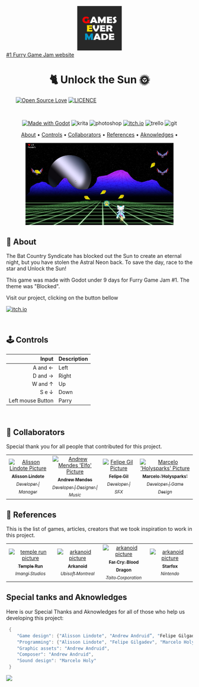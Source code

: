 [JAVASCRIPT__BADGE]: https://img.shields.io/badge/Javascript-000?style=for-the-badge&logo=javascript
[KRITA__BADGE]: https://img.shields.io/badge/Krita-203759?style=for-the-badge&logo=krita&logoColor=EEF37B
[PHOTOSHOP__BADGE]: https://img.shields.io/badge/Adobe%20Photoshop-31A8FF?style=for-the-badge&logo=Adobe%20Photoshop&logoColor=black
[ITCHIO__BADGE]: https://img.shields.io/badge/Itch.io-FA5C5C?style=for-the-badge&logo=itchdotio&logoColor=white
[TRELLO__BADGE]: https://img.shields.io/badge/Trello-0052CC?style=for-the-badge&logo=trello&logoColor=white
[GIT__BADGE]: https://img.shields.io/badge/GIT-E44C30?style=for-the-badge&logo=git&logoColor=white

<div align='center'>
    <img src='./GamesEverMade_logo.png' alt='GamesEverMade logo' width='120'>
</div>
<a align="center" href="https://itch.io/jam/furries"> #1 Furry Game Jam website</a>

<h1 align="center" style="font-weight: bold;"> 🐈 Unlock the Sun 🌞 </h1>

<div style="padding: 0px 0px 0px 26px">

[![Open Source Love](https://badges.frapsoft.com/os/v1/open-source.svg?v=102)](https://github.com/ellerbrock/open-source🐈-badge/)
[![LICENCE](https://badges.frapsoft.com/os/mit/mit.svg?v=102)](https://github.com/ellerbrock/open-source-badge/)

</div>
<br>

<div align='center'>

[![Made with Godot](https://img.shields.io/badge/Made%20with-Godot-478CBF?style=for-the-badge&logo=godot%20engine&logoColor=white)](https://godotengine.org)
![krita][KRITA__BADGE]
![photoshop][PHOTOSHOP__BADGE]
[![itch.io][ITCHIO__BADGE]](https://games-ever-made.itch.io/unlock-the-sun)
![trello][TRELLO__BADGE]
![git][GIT__BADGE]

</div>

<p align="center">
 <a href="#about">About</a> • 
 <a href="#controls">Controls</a> • 
  <a href="#colab">Collaborators</a> •
 <a href="#references">References</a> •
 <a href="#aknowledges">Aknowledges</a> •
</p>

<p align="center">
    <img src="./example1.jpg" alt="Image Example" width="400px"></img> 
</p>

<h2 id="started">📌 About  </h2>

The Bat Country Syndicate has blocked out the Sun to create an eternal night, but you have stolen the Astral Neon back. To save the day, race to the star and Unlock the Sun!

This game was made with Godot under 9 days for Furry Game Jam #1. The theme was "Blocked".

<p>Visit our project, clicking on the button bellow</p>

[![itch.io][ITCHIO__BADGE]](https://games-ever-made.itch.io/unlock-the-sun)

<br/>
<h2 id="controls">🕹️ Controls </h2>

|             Input | Description |
| ----------------: | :---------- |
|           A and ← | Left        |
|           D and → | Right       |
|           W and ↑ | Up          |
|             S e ↓ | Down        |
| Left mouse Button | Parry       |

<br/>

<h2 id="colab">🤝 Collaborators</h2>

Special thank you for all people that contributed for this project.

<table>
  <tr>
    <td align="center">
      <a href="https://github.com/lindotex">
        <img src="https://avatars.githubusercontent.com/u/97451601?v=4" width="100px;" alt="Alisson Lindote Picture"/><br>
        <sub>
          <b>Alisson Lindote</b><br/>
          <i>Developer | Manager </i>
        </sub>
      </a>
    </td>
    <td align="center">
      <a href="https://github.com/andrew-mendes">
        <img src="https://avatars.githubusercontent.com/u/83541996?v=4" width="100px;" alt="Andrew Mendes 'Elfo' Picture"/><br>
        <sub>
          <b>Andrew Mendes</b><br/>
          <i>Developer | Designer | Music</i>
        </sub>
      </a>
    </td>
    <td align="center">
      <a href="https://github.com/fgil90">
        <img src="https://avatars.githubusercontent.com/u/81536290?v=4" width="100px;" alt="Felipe Gil Picture"/><br>
        <sub>
          <b>Felipe Gil</b><br/>
          <i>Developer | SFX </i>
        </sub>
      </a>
    </td>
    <td align="center">
      <a href="https://github.com/MarceloLMoreira">
        <img src="https://avatars.githubusercontent.com/u/16151265?v=4" width="100px;" alt="Marcelo 'Holysparks' Picture"/><br>
        <sub>
          <b>Marcelo 'Holysparks'</b><br/>
          <i>Developer | Game Design</i>
        </sub>
      </a>
    </td>
  </tr>
</table>

<h2 id="references">📝 References </h2>

This is the list of games, articles, creators that we took inspiration to work in this project.

<table>
  <tr>
    <td align="center">
      <a href="https://play.google.com/store/apps/details?id=com.imangi.templerun&hl=en_IE">
        <img src="https://static.wikia.nocookie.net/templerun/images/e/ed/TRTitleScreen.png/revision/latest/scale-to-width-down/985?cb=20170121135214" width="100px;" alt="temple run picture"/><br>
        <sub>
          <b>Temple Run</b><br/>
          <i>Imangi Studios</i>
        </sub>
      </a>
    </td>
    <td align="center">
      <a href="https://en.wikipedia.org/wiki/Far_Cry_3:_Blood_Dragon">
        <img src="https://upload.wikimedia.org/wikipedia/en/a/a9/Arkanoid_arcadeflyer.png" width="100px;" alt="arkanoid picture"/><br>
        <sub>
          <b>Arkanoid</b><br/>
          <i>Ubisoft Montreal</i>
        </sub>
      </a>
    </td>
    <td align="center">
      <a href="https://en.wikipedia.org/wiki/Arkanoid">
        <img src="https://upload.wikimedia.org/wikipedia/en/6/67/FC3_Blood_Dragon_Cover.jpg" width="100px;" alt="arkanoid picture"/><br>
        <sub>
          <b>Far Cry: Blood Dragon</b><br/>
          <i>Taito Corporation</i>
        </sub>
      </a>
    </td>
    <td align="center">
      <a href="https://en.wikipedia.org/wiki/Star_Fox">
        <img src="https://m.media-amazon.com/images/M/MV5BMjU3ZTA1YmUtYWI2ZS00Mzc0LWEzOGUtOTg4YWIyNjM2N2NiXkEyXkFqcGc@._V1_.jpg" width="100px;" alt="arkanoid picture"/><br>
        <sub>
          <b>Starfox</b><br/>
          <i>Nintendo</i>
        </sub>
      </a>
    </td>
  </tr>
</table>

<h2 id="aknowledges">Special tanks and Aknowledges</h2>

Here is our Special Thanks and Aknowledges for all of those who help us developing this project:

```cs
 {
    "Game design": {"Alisson Lindote", "Andrew Andruid”, "Felipe Gilgadev", "Marcelo Holy”},
    "Programming": {"Alisson Lindote", "Felipe Gilgadev", "Marcelo Holy"},
    "Graphic assets": "Andrew Andruid",
    "Composer": "Andrew Andruid",
    "Sound design": "Marcelo Holy"
 }
```

<img src="https://starchart.cc/GameCraftBuild/big-jam-five.svg">
